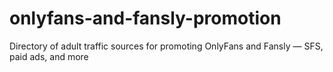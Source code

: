 # onlyfans-and-fansly-promotion
Directory of adult traffic sources for promoting OnlyFans and Fansly — SFS, paid ads, and more
